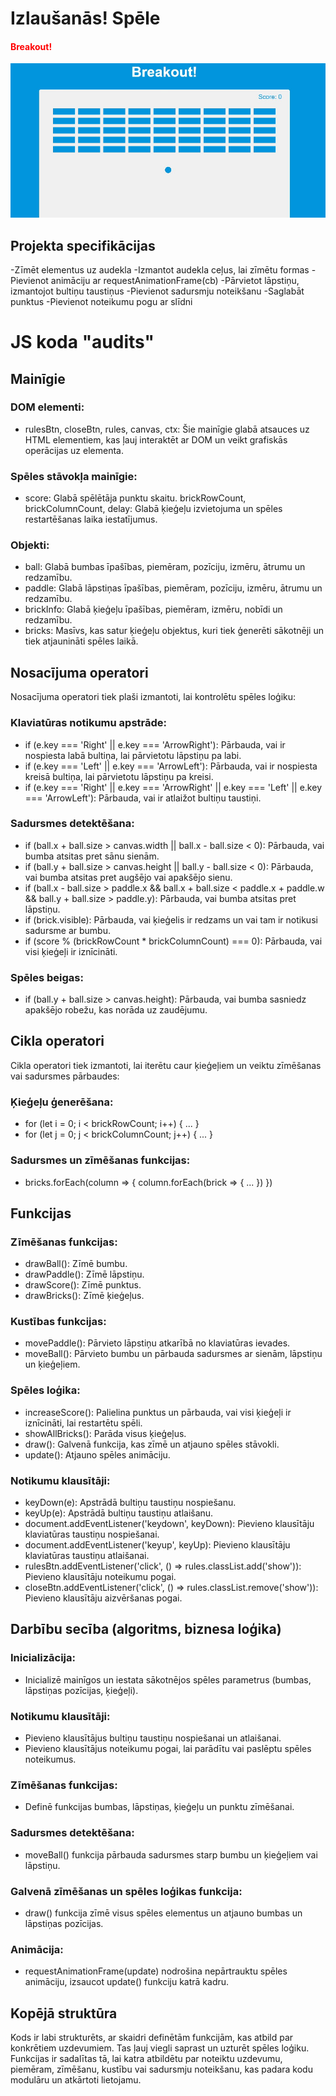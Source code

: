 # Izlaušanās! Spēle
<h4 style="color:red;">Breakout! </h4>
<img src="izlausanasspele.jpg">

## Projekta specifikācijas

-Zīmēt elementus uz audekla
-Izmantot audekla ceļus, lai zīmētu formas
-Pievienot animāciju ar requestAnimationFrame(cb)
-Pārvietot lāpstiņu, izmantojot bultiņu taustiņus
-Pievienot sadursmju noteikšanu
-Saglabāt punktus
-Pievienot noteikumu pogu ar slīdni

# JS koda "audits"

## Mainīgie
### DOM elementi:
- rulesBtn, closeBtn, rules, canvas, ctx: Šie mainīgie glabā atsauces uz HTML elementiem, kas ļauj interaktēt ar DOM un veikt grafiskās operācijas uz <canvas> elementa.

### Spēles stāvokļa mainīgie:
- score: Glabā spēlētāja punktu skaitu.
brickRowCount, brickColumnCount, delay: Glabā ķieģeļu izvietojuma un spēles restartēšanas laika iestatījumus.

### Objekti:
- ball: Glabā bumbas īpašības, piemēram, pozīciju, izmēru, ātrumu un redzamību.
- paddle: Glabā lāpstiņas īpašības, piemēram, pozīciju, izmēru, ātrumu un redzamību.
- brickInfo: Glabā ķieģeļu īpašības, piemēram, izmēru, nobīdi un redzamību.
- bricks: Masīvs, kas satur ķieģeļu objektus, kuri tiek ģenerēti sākotnēji un tiek atjaunināti spēles laikā.

## Nosacījuma operatori
Nosacījuma operatori tiek plaši izmantoti, lai kontrolētu spēles loģiku:

### Klaviatūras notikumu apstrāde:
- if (e.key === 'Right' || e.key === 'ArrowRight'): Pārbauda, vai ir nospiesta labā bultiņa, lai pārvietotu lāpstiņu pa labi.
- if (e.key === 'Left' || e.key === 'ArrowLeft'): Pārbauda, vai ir nospiesta kreisā bultiņa, lai pārvietotu lāpstiņu pa kreisi.
- if (e.key === 'Right' || e.key === 'ArrowRight' || e.key === 'Left' || e.key === 'ArrowLeft'): Pārbauda, vai ir atlaižot bultiņu taustiņi.

### Sadursmes detektēšana:
- if (ball.x + ball.size > canvas.width || ball.x - ball.size < 0): Pārbauda, vai bumba atsitas pret sānu sienām.
- if (ball.y + ball.size > canvas.height || ball.y - ball.size < 0): Pārbauda, vai bumba atsitas pret augšējo vai apakšējo sienu.
- if (ball.x - ball.size > paddle.x && ball.x + ball.size < paddle.x + paddle.w && ball.y + ball.size > paddle.y): Pārbauda, vai bumba atsitas pret lāpstiņu.
- if (brick.visible): Pārbauda, vai ķieģelis ir redzams un vai tam ir notikusi sadursme ar bumbu.
- if (score % (brickRowCount * brickColumnCount) === 0): Pārbauda, vai visi ķieģeļi ir iznīcināti.

### Spēles beigas:
- if (ball.y + ball.size > canvas.height): Pārbauda, vai bumba sasniedz apakšējo robežu, kas norāda uz zaudējumu.

## Cikla operatori
Cikla operatori tiek izmantoti, lai iterētu caur ķieģeļiem un veiktu zīmēšanas vai sadursmes pārbaudes:

### Ķieģeļu ģenerēšana:
- for (let i = 0; i < brickRowCount; i++) { ... }
- for (let j = 0; j < brickColumnCount; j++) { ... }

### Sadursmes un zīmēšanas funkcijas:
- bricks.forEach(column => { column.forEach(brick => { ... }) })

## Funkcijas
### Zīmēšanas funkcijas:
- drawBall(): Zīmē bumbu.
- drawPaddle(): Zīmē lāpstiņu.
- drawScore(): Zīmē punktus.
- drawBricks(): Zīmē ķieģeļus.

### Kustības funkcijas:
- movePaddle(): Pārvieto lāpstiņu atkarībā no klaviatūras ievades.
- moveBall(): Pārvieto bumbu un pārbauda sadursmes ar sienām, lāpstiņu un ķieģeļiem.

### Spēles loģika:
- increaseScore(): Palielina punktus un pārbauda, vai visi ķieģeļi ir iznīcināti, lai restartētu spēli.
- showAllBricks(): Parāda visus ķieģeļus.
- draw(): Galvenā funkcija, kas zīmē un atjauno spēles stāvokli.
- update(): Atjauno spēles animāciju.

### Notikumu klausītāji:
- keyDown(e): Apstrādā bultiņu taustiņu nospiešanu.
- keyUp(e): Apstrādā bultiņu taustiņu atlaišanu.
- document.addEventListener('keydown', keyDown): Pievieno klausītāju klaviatūras taustiņu nospiešanai.
- document.addEventListener('keyup', keyUp): Pievieno klausītāju klaviatūras taustiņu atlaišanai.
- rulesBtn.addEventListener('click', () => rules.classList.add('show')): Pievieno klausītāju noteikumu pogai.
- closeBtn.addEventListener('click', () => rules.classList.remove('show')): Pievieno klausītāju aizvēršanas pogai.

## Darbību secība (algoritms, biznesa loģika)
### Inicializācija:
- Inicializē mainīgos un iestata sākotnējos spēles parametrus (bumbas, lāpstiņas pozīcijas, ķieģeļi).

### Notikumu klausītāji:
- Pievieno klausītājus bultiņu taustiņu nospiešanai un atlaišanai.
- Pievieno klausītājus noteikumu pogai, lai parādītu vai paslēptu spēles noteikumus.

### Zīmēšanas funkcijas:
- Definē funkcijas bumbas, lāpstiņas, ķieģeļu un punktu zīmēšanai.

### Sadursmes detektēšana:
- moveBall() funkcija pārbauda sadursmes starp bumbu un ķieģeļiem vai lāpstiņu.

### Galvenā zīmēšanas un spēles loģikas funkcija:
- draw() funkcija zīmē visus spēles elementus un atjauno bumbas un lāpstiņas pozīcijas.

### Animācija:
- requestAnimationFrame(update) nodrošina nepārtrauktu spēles animāciju, izsaucot update() funkciju katrā kadru.

## Kopējā struktūra
Kods ir labi strukturēts, ar skaidri definētām funkcijām, kas atbild par konkrētiem uzdevumiem. Tas ļauj viegli saprast un uzturēt spēles loģiku. Funkcijas ir sadalītas tā, lai katra atbildētu par noteiktu uzdevumu, piemēram, zīmēšanu, kustību vai sadursmju noteikšanu, kas padara kodu modulāru un atkārtoti lietojamu.